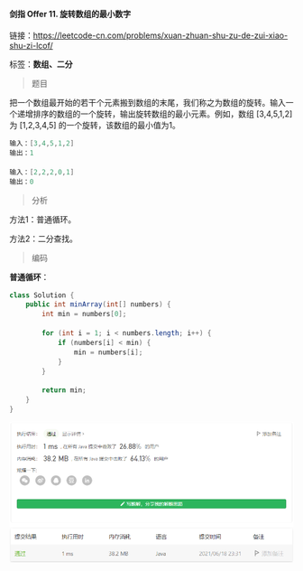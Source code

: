 #### 剑指 Offer 11. 旋转数组的最小数字

链接：https://leetcode-cn.com/problems/xuan-zhuan-shu-zu-de-zui-xiao-shu-zi-lcof/

标签：**数组、二分**

> 题目

把一个数组最开始的若干个元素搬到数组的末尾，我们称之为数组的旋转。输入一个递增排序的数组的一个旋转，输出旋转数组的最小元素。例如，数组 [3,4,5,1,2] 为 [1,2,3,4,5] 的一个旋转，该数组的最小值为1。  

```java
输入：[3,4,5,1,2]
输出：1
    
输入：[2,2,2,0,1]
输出：0
```

> 分析

方法1：普通循环。

方法2：二分查找。



> 编码

**普通循环**：

```java
class Solution {
    public int minArray(int[] numbers) {
        int min = numbers[0];

        for (int i = 1; i < numbers.length; i++) {
            if (numbers[i] < min) {
                min = numbers[i];
            }
        }

        return min;
    }
}
```

![image-20210618233159089](剑指Offer11.旋转数组的最小数字.assets/image-20210618233159089.png)